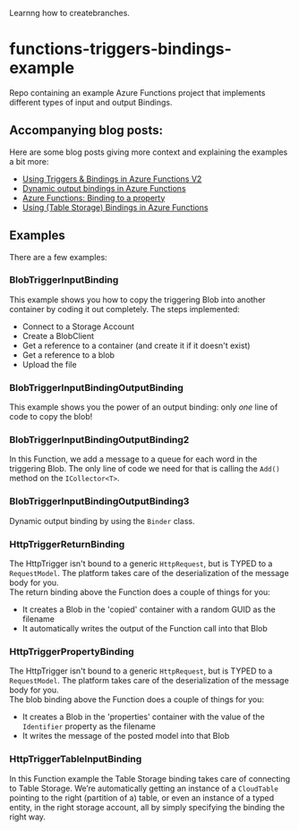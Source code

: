 Learnng how to createbranches.








# functions-triggers-bindings-example

Repo containing an example Azure Functions project that implements different types of input and output Bindings.

## Accompanying blog posts:

Here are some blog posts giving more context and explaining the examples a bit more:

- [Using Triggers & Bindings in Azure Functions V2](https://www.rickvandenbosch.net/blog/using-triggers-bindings-in-azure-functions-v2/)
- [Dynamic output bindings in Azure Functions](https://www.rickvandenbosch.net/blog/dynamic-output-bindings-in-azure-functions/)
- [Azure Functions: Binding to a property](https://www.rickvandenbosch.net/blog/azure-functions-binding-to-a-property/)
- [Using (Table Storage) Bindings in Azure Functions](https://www.rickvandenbosch.net/blog/using-table-storage-bindings-in-azure-functions/)
 
## Examples 

There are a few examples:

### BlobTriggerInputBinding

This example shows you how to copy the triggering Blob into another container by coding it out completely. The steps implemented:

- Connect to a Storage Account
- Create a BlobClient
- Get a reference to a container (and create it if it doesn't exist)
- Get a reference to a blob
- Upload the file

### BlobTriggerInputBindingOutputBinding

This example shows you the power of an output binding: only _one_ line of code to copy the blob!

### BlobTriggerInputBindingOutputBinding2

In this Function, we add a message to a queue for each word in the triggering Blob. The only line of code we
need for that is calling the `Add()` method on the `ICollector<T>`.

### BlobTriggerInputBindingOutputBinding3

Dynamic output binding by using the `Binder` class. 

### HttpTriggerReturnBinding

The HttpTrigger isn't bound to a generic `HttpRequest`, but is TYPED to a `RequestModel`. The platform takes care of the deserialization of the message body for you.  
The return binding above the Function does a couple of things for you:

- It creates a Blob in the 'copied' container with a random GUID as the filename
- It automatically writes the output of the Function call into that Blob

### HttpTriggerPropertyBinding

The HttpTrigger isn't bound to a generic `HttpRequest`, but is TYPED to a `RequestModel`. The platform takes care of the deserialization of the message body for you.  
The blob binding above the Function does a couple of things for you:

- It creates a Blob in the 'properties' container with the value of the `Identifier` property as the filename
- It writes the message of the posted model into that Blob

### HttpTriggerTableInputBinding

In this Function example the Table Storage binding takes care of connecting to Table Storage.
We’re automatically getting an instance of a `CloudTable` pointing to the right (partition of a) table, or even an instance of a typed entity, in the right storage account, all by simply specifying the binding the right way.

